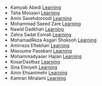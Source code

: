 - Kamyab Abedi [Learning](https://github.com/b4ym4k/Python)
- Taha Mousavi [Learning](https://github.com/TahaMsv/Kaggle-Python-Course)
- Amin Savehdoroodi [Learning](https://github.com/Aminsaveh/Kaggle-Python-Course)
- Mohammad Saeed Zare [Learning](https://github.com/MSaeed1381/Kaggle-Python-Course)
- Nawid Dadkhah [Learning](https://github.com/nawidadkhah/Kaggle-Python-Course)
- Zahra Sadat Esmati [Learning](https://github.com/ZedEsm/Kaggle-Python-Course.git)
- MohamadReza Asgari Shokooh [Learning](https://github.com/RohamAsgari/HW1-CS.git)
- Amirreza Eftekhari [Learning](https://github.com/AmirEfi/PythonCourseKaggle)
- Masoume Pasebani [Learning](https://github.com/masoume-pasebani/CS-HW1.git)
- Mohammadyaser Hajian [Learning](https://github.com/Yaser-Hajian/Computer-Simulation_HWs)
- KosarDastbaz [Learning](https://github.com/KosarDst/Python-course)
- Sina Elmiyeh [Learning](https://github.com/GoldenBall13/ComputerSim-e1)
- Amin Ehsanimehr [Learning](https://github.com/Aminho09/Kaggle-Python-Course)
- Kamran Miralami [Learning](https://github.com/ImTheAvatar/CE042-Computer-Simulation.git)
